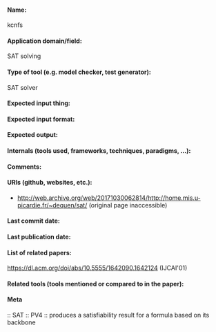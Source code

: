 #### Name:
kcnfs

#### Application domain/field:
SAT solving

#### Type of tool (e.g. model checker, test generator):
SAT solver

#### Expected input thing:

#### Expected input format:

#### Expected output:

#### Internals (tools used, frameworks, techniques, paradigms, ...):

#### Comments:

#### URIs (github, websites, etc.):
- http://web.archive.org/web/20171030062814/http://home.mis.u-picardie.fr/~dequen/sat/ (original page inaccessible)

#### Last commit date:

#### Last publication date:

#### List of related papers:
https://dl.acm.org/doi/abs/10.5555/1642090.1642124 (IJCAI'01)

#### Related tools (tools mentioned or compared to in the paper):

#### Meta
:: SAT
:: PV4 :: produces a satisfiability result for a formula based on its backbone
